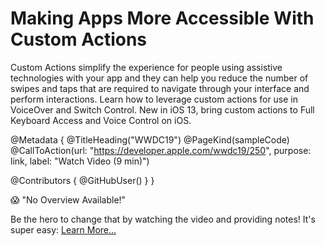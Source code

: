 # Making Apps More Accessible With Custom Actions

Custom Actions simplify the experience for people using assistive technologies with your app and they can help you reduce the number of swipes and taps that are required to navigate through your interface and perform interactions. Learn how to leverage custom actions for use in VoiceOver and Switch Control. New in iOS 13, bring custom actions to Full Keyboard Access and Voice Control on iOS.

@Metadata {
   @TitleHeading("WWDC19")
   @PageKind(sampleCode)
   @CallToAction(url: "https://developer.apple.com/wwdc19/250", purpose: link, label: "Watch Video (9 min)")

   @Contributors {
      @GitHubUser(<replace this with your GitHub handle>)
   }
}

😱 "No Overview Available!"

Be the hero to change that by watching the video and providing notes! It's super easy:
 [Learn More…](https://wwdcnotes.github.io/WWDCNotes/documentation/wwdcnotes/contributing)
